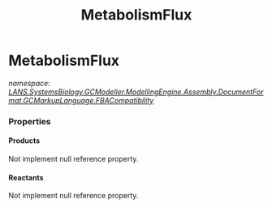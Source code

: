 ﻿---
title: MetabolismFlux
---

# MetabolismFlux
_namespace: [LANS.SystemsBiology.GCModeller.ModellingEngine.Assembly.DocumentFormat.GCMarkupLanguage.FBACompatibility](N-LANS.SystemsBiology.GCModeller.ModellingEngine.Assembly.DocumentFormat.GCMarkupLanguage.FBACompatibility.html)_





### Properties

#### Products
Not implement null reference property.
#### Reactants
Not implement null reference property.

